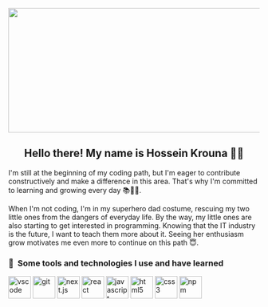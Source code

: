 <p align="center">
  <img src="https://images.unsplash.com/photo-1584949091598-c31daaaa4aa9?ixlib=rb-4.0.3&ixid=MnwxMjA3fDB8MHxwaG90by1wYWdlfHx8fGVufDB8fHx8&auto=format&fit=crop&w=2070&q=80" 
  width="800px"
  height="250px"/>
</p>

<h2 align="center">Hello there! My name is Hossein Krouna 👋🤓</h2>
<p align="center">

I'm still at the beginning of my coding path, but I'm eager to contribute constructively and make a difference in this area. That's why I'm committed to learning and growing every day 📚🙇‍♂️.

When I'm not coding, I'm in my superhero dad costume, rescuing my two little ones from the dangers of everyday life. By the way, my little ones are also starting to get interested in programming. Knowing that the IT industry is the future, I want to teach them more about it. Seeing her enthusiasm grow motivates me even more to continue on this path 😇.</p>

### 🚀 &nbsp;Some tools and technologies I use and have learned
<p align="left">
  <img src="https://cdn.jsdelivr.net/gh/devicons/devicon/icons/vscode/vscode-original.svg" alt="vscode" width="45" height="45"/>
  <img src="https://cdn.jsdelivr.net/gh/devicons/devicon/icons/git/git-original.svg" alt="git" width="45" height="45" />   
  <img src="https://cdn.jsdelivr.net/gh/devicons/devicon/icons/nextjs/nextjs-line.svg" alt="next.js" width="45" height="45" />
  <img src="https://cdn.jsdelivr.net/gh/devicons/devicon/icons/react/react-original.svg" alt="react" width="45" height="45"/>
  <img src="https://cdn.jsdelivr.net/gh/devicons/devicon/icons/javascript/javascript-original.svg" alt="javascript" width="45" height="45" />
  <img src="https://cdn.jsdelivr.net/gh/devicons/devicon/icons/html5/html5-plain-wordmark.svg" alt="html5" width="45" height="45"/>
  <img src="https://cdn.jsdelivr.net/gh/devicons/devicon/icons/css3/css3-plain-wordmark.svg" alt="css3" width="45" height="45"/>
  <img src="https://cdn.jsdelivr.net/gh/devicons/devicon/icons/npm/npm-original-wordmark.svg" alt="npm" width="45" height="45"/>
 

